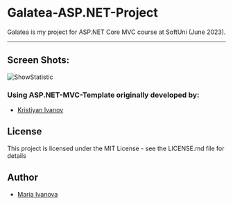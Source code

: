 # Galatea-ASP.NET-Project

Galatea is my project for ASP.NET Core MVC course at SoftUni (June 2023).

----------

## Screen Shots:

![ShowStatistic](https://github.com/mariaIvanova-vn/Galatea-ASP.NET-Project/assets/105202530/1aac6064-ce6e-4488-bb2a-9d7e286b640c)


### Using ASP.NET-MVC-Template originally developed by:
- [Kristiyan Ivanov](https://github.com/KrIsKa7a)

## License

This project is licensed under the MIT License - see the LICENSE.md file for details

## Author
- [Maria Ivanova](https://github.com/mariaIvanova-vn)


